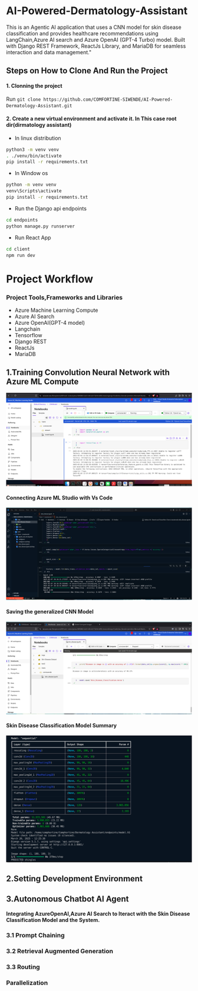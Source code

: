# AI-Powered-Dermatology-Assistant
This is an Agentic AI application that uses a CNN model for skin disease classification and provides healthcare recommendations using LangChain,Azure AI search and Azure OpenAI (GPT-4 Turbo) model. Built with Django REST Framework, ReactJs Library, and MariaDB for seamless interaction and data management."
## Steps on How to Clone And Run the Project
#### 1. Clonning the project
Run `git clone https://github.com/COMFORTINE-SIWENDE/AI-Powered-Dermatology-Assistant.git`
#### 2. Create a new virtual environment and activate it. In This case root dir(dirmatology assistant)
- In linux distribution
```bash
python3 -m venv venv
. ./venv/bin/activate
pip install -r requirements.txt
```
- In Window os
```bash
python -m venv venv
venv\Scripts\activate
pip install -r requirements.txt
```
- Run the Django api endpoints
```bash
cd endpoints
python manage.py runserver
```
- Run React App
```bash
cd client
npm run dev
```
# Project Workflow
### Project Tools,Frameworks and Libraries
- Azure Machine Learning Compute
- Azure AI Search
- Azure OpenAI(GPT-4 model)
- Langchain
- Tensorflow
- Django REST 
- ReactJs
- MariaDB
## 1.Training Convolution Neural Network with Azure ML Compute
![Azure ML Studio:](ai-hack-img/Azure-machine-learning-studio.png)
#### Connecting Azure ML Studio with Vs Code
![Connecting](ai-hack-img/azure-vs-code-model-training.png)
#### Saving the generalized CNN Model
![.](ai-hack-img/how-to-get-the-model.png)
#### Skin Disease Classification Model Summary
![Summary:](ai-hack-img/model-summary.png)

## 2.Setting Development Environment
## 3.Autonomous Chatbot AI Agent
#### Integrating AzureOpenAI,Azure AI Search to Iteract with the Skin Disease Classification Model and the System.
### 3.1 Prompt Chaining
### 3.2 Retrieval Augmented Generation
### 3.3 Routing
### Parallelization

